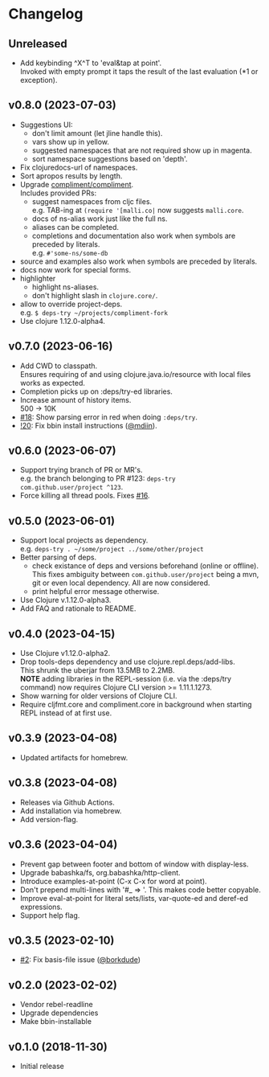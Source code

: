 # Changelog

## Unreleased

- Add keybinding ^X^T to 'eval&tap at point'.  
  Invoked with empty prompt it taps the result of the last evaluation (*1 or exception).

## v0.8.0 (2023-07-03)

- Suggestions UI:
  - don't limit amount (let jline handle this).  
  - vars show up in yellow.  
  - suggested namespaces that are not required show up in magenta.  
  - sort namespace suggestions based on 'depth'.  
- Fix clojuredocs-url of namespaces.  
- Sort apropos results by length.  
- Upgrade [compliment/compliment](https://github.com/alexander-yakushev/compliment).  
  Includes provided PRs:
  - suggest namespaces from cljc files.  
    e.g. TAB-ing at `(require '[malli.co|` now suggests `malli.core`.  
  - docs of ns-alias work just like the full ns.  
  - aliases can be completed.  
  - completions and documentation also work when symbols are preceded by literals.  
    e.g. `#'some-ns/some-db`
- source and examples also work when symbols are preceded by literals.  
- docs now work for special forms.  
- highlighter
  - highlight ns-aliases.  
  - don't highlight slash in `clojure.core/`.  
- allow to override project-deps.  
  e.g. `$ deps-try ~/projects/compliment-fork`
- Use clojure 1.12.0-alpha4.  

## v0.7.0 (2023-06-16)

- Add CWD to classpath.  
  Ensures requiring of and using clojure.java.io/resource with local files works as expected.
- Completion picks up on :deps/try-ed libraries.
- Increase amount of history items.  
  500 -> 10K
- [#18](https://github.com/eval/deps-try/issues/18): Show parsing error in red when doing `:deps/try`.
- [!20](https://github.com/eval/deps-try/pull/20): Fix bbin install instructions ([@mdiin](https://github.com/mdiin)).

## v0.6.0 (2023-06-07)

- Support trying branch of PR or MR's.  
  e.g. the branch belonging to PR #123: `deps-try com.github.user/project ^123`.
- Force killing all thread pools. Fixes [#16](https://github.com/eval/deps-try/issues/16).

## v0.5.0 (2023-06-01)

- Support local projects as dependency.  
  e.g. `deps-try . ~/some/project ../some/other/project`
- Better parsing of deps.  
  - check existance of deps and versions beforehand (online or offline).  
    This fixes ambiguity between `com.github.user/project` being a mvn, git or even local dependency. All are now considered.
  - print helpful error message otherwise.
- Use Clojure v.1.12.0-alpha3.
- Add FAQ and rationale to README.

## v0.4.0 (2023-04-15)

- Use Clojure v1.12.0-alpha2.
- Drop tools-deps dependency and use clojure.repl.deps/add-libs.  
  This shrunk the uberjar from 13.5MB to 2.2MB.  
  **NOTE** adding libraries in the REPL-session (i.e. via the :deps/try command) now requires Clojure CLI version >= 1.11.1.1273.
- Show warning for older versions of Clojure CLI.
- Require cljfmt.core and compliment.core in background when starting REPL instead of at first use.

## v0.3.9 (2023-04-08)

- Updated artifacts for homebrew.

## v0.3.8 (2023-04-08)

- Releases via Github Actions.
- Add installation via homebrew.
- Add version-flag.

## v0.3.6 (2023-04-04)

- Prevent gap between footer and bottom of window with display-less.
- Upgrade babashka/fs, org.babashka/http-client.
- Introduce examples-at-point (C-x C-x for word at point).
- Don't prepend multi-lines with '#_ => '. This makes code better copyable.
- Improve eval-at-point for literal sets/lists, var-quote-ed and deref-ed expressions.
- Support help flag.

## v0.3.5 (2023-02-10)

- [#2](https://github.com/eval/deps-try/pull/2): Fix basis-file issue ([@borkdude](https://github.com/borkdude))

## v0.2.0 (2023-02-02)

- Vendor rebel-readline
- Upgrade dependencies
- Make bbin-installable


## v0.1.0 (2018-11-30)

- Initial release
